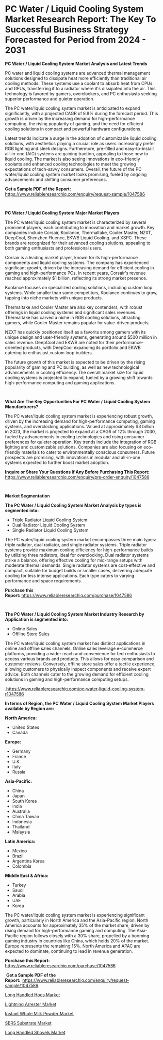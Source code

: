<p><h1>PC Water / Liquid Cooling System Market Research Report: The Key To Successful Business Strategy Forecasted for Period from 2024 - 2031</h1></p><p><strong>PC Water / Liquid Cooling System Market Analysis and Latest Trends</strong></p>
<p><p>PC water and liquid cooling systems are advanced thermal management solutions designed to dissipate heat more efficiently than traditional air cooling methods. These systems use a coolant to absorb heat from CPUs and GPUs, transferring it to a radiator where it's dissipated into the air. This technology is favored by gamers, overclockers, and PC enthusiasts seeking superior performance and quieter operation.</p><p>The PC water/liquid cooling system market is anticipated to expand significantly, with a projected CAGR of 8.8% during the forecast period. This growth is driven by the increasing demand for high-performance computing, the rising popularity of gaming, and the need for efficient cooling solutions in compact and powerful hardware configurations. </p><p>Latest trends indicate a surge in the adoption of customizable liquid cooling solutions, with aesthetics playing a crucial role as users increasingly prefer RGB lighting and sleek designs. Furthermore, pre-filled and easy-to-install all-in-one (AIO) systems are gaining traction, appealing to those new to liquid cooling. The market is also seeing innovations in eco-friendly coolants and enhanced cooling technologies to meet the growing expectations of tech-savvy consumers. Overall, the future of the PC water/liquid cooling system market looks promising, fueled by ongoing advancements and shifting consumer preferences.</p></p>
<p><strong>Get a Sample PDF of the Report:&nbsp;</strong> <a href="https://www.reliableresearchiq.com/enquiry/request-sample/1047586?utm_campaign=101&utm_medium=2&utm_source=Github&utm_content=ia&utm_term=10102024&utm_id=pc-water-liquid-cooling-system">https://www.reliableresearchiq.com/enquiry/request-sample/1047586</a></p>
<p>&nbsp;</p>
<p><strong>PC Water / Liquid Cooling System Major Market Players</strong></p>
<p><p>The PC water/liquid cooling system market is characterized by several prominent players, each contributing to innovation and market growth. Key companies include Corsair, Koolance, Thermaltake, Cooler Master, NZXT, DeepCool, Shenzhen Fluence, EKWB Liquid Cooling, and XSPC. These brands are recognized for their advanced cooling solutions, appealing to both gaming enthusiasts and professional users.</p><p>Corsair is a leading market player, known for its high-performance components and liquid cooling systems. The company has experienced significant growth, driven by the increasing demand for efficient cooling in gaming and high-performance PCs. In recent years, Corsair's revenue reached approximately $1 billion, reflecting its strong market presence.</p><p>Koolance focuses on specialized cooling solutions, including custom loop systems. While smaller than some competitors, Koolance continues to grow, tapping into niche markets with unique products. </p><p>Thermaltake and Cooler Master are also key contenders, with robust offerings in liquid cooling systems and significant sales revenues. Thermaltake has carved a niche in RGB cooling solutions, attracting gamers, while Cooler Master remains popular for value-driven products.</p><p>NZXT has quickly positioned itself as a favorite among gamers with its unique design and user-friendly systems, generating around $500 million in sales revenue. DeepCool and EKWB are noted for their performance-oriented products, with DeepCool expanding its portfolio and EKWB catering to enthusiast custom loop builders.</p><p>The future growth of this market is expected to be driven by the rising popularity of gaming and PC building, as well as new technological advancements in cooling efficiency. The overall market size for liquid cooling systems is projected to expand, fueled by a growing shift towards high-performance computing and gaming applications.</p></p>
<p>&nbsp;</p>
<p><strong>What Are The Key Opportunities For PC Water / Liquid Cooling System Manufacturers?</strong></p>
<p><p>The PC water/liquid cooling system market is experiencing robust growth, driven by the increasing demand for high-performance computing, gaming systems, and overclocking applications. Valued at approximately $3 billion in 2023, the market is projected to expand at a CAGR of 12% through 2030, fueled by advancements in cooling technologies and rising consumer preferences for quieter operation. Key trends include the integration of RGB lighting and customizable solutions. Companies are also focusing on eco-friendly materials to cater to environmentally conscious consumers. Future prospects are promising, with innovations in modular and all-in-one systems expected to further boost market adoption.</p></p>
<p><strong>Inquire or Share Your Questions If Any Before Purchasing This Report:</strong> <a href="https://www.reliableresearchiq.com/enquiry/pre-order-enquiry/1047586?utm_campaign=101&utm_medium=2&utm_source=Github&utm_content=ia&utm_term=10102024&utm_id=pc-water-liquid-cooling-system">https://www.reliableresearchiq.com/enquiry/pre-order-enquiry/1047586</a></p>
<p>&nbsp;</p>
<p><strong>Market Segmentation</strong></p>
<p><strong>The PC Water / Liquid Cooling System Market Analysis by types is segmented into:</strong></p>
<p><ul><li>Triple Radiator Liquid Cooling System</li><li>Dual Radiator Liquid Cooling System</li><li>Single Radiator Liquid Cooling System</li></ul></p>
<p><p>The PC water/liquid cooling system market encompasses three main types: triple radiator, dual radiator, and single radiator systems. Triple radiator systems provide maximum cooling efficiency for high-performance builds by utilizing three radiators, ideal for overclocking. Dual radiator systems strike a balance, offering effective cooling for mid-range setups with moderate thermal demands. Single radiator systems are cost-effective and compact, suitable for budget builds or smaller cases, delivering adequate cooling for less intense applications. Each type caters to varying performance and space requirements.</p></p>
<p><strong>Purchase this Report:&nbsp;</strong><a href="https://www.reliableresearchiq.com/purchase/1047586?utm_campaign=101&utm_medium=2&utm_source=Github&utm_content=ia&utm_term=10102024&utm_id=pc-water-liquid-cooling-system">https://www.reliableresearchiq.com/purchase/1047586</a></p>
<p>&nbsp;</p>
<p><strong>The PC Water / Liquid Cooling System Market Industry Research by Application is segmented into:</strong></p>
<p><ul><li>Online Sales</li><li>Offline Store Sales</li></ul></p>
<p><p>The PC water/liquid cooling system market has distinct applications in online and offline sales channels. Online sales leverage e-commerce platforms, providing a wider reach and convenience for tech enthusiasts to access various brands and products. This allows for easy comparison and customer reviews. Conversely, offline store sales offer a tactile experience, allowing customers to physically inspect components and receive expert advice. Both channels cater to the growing demand for efficient cooling solutions in gaming and high-performance computing setups.</p></p>
<p><a href="https://www.reliableresearchiq.com/pc-water-liquid-cooling-system-r1047586?utm_campaign=101&utm_medium=2&utm_source=Github&utm_content=ia&utm_term=10102024&utm_id=pc-water-liquid-cooling-system">&nbsp;https://www.reliableresearchiq.com/pc-water-liquid-cooling-system-r1047586</a></p>
<p><strong>In terms of Region, the PC Water / Liquid Cooling System Market Players available by Region are:</strong></p>
<p>
    <p> <strong> North America: </strong>
        <ul>
            <li>United States</li>
            <li>Canada</li>
        </ul>
        </p> 
    <p> <strong> Europe: </strong>
        <ul>
            <li>Germany</li>
            <li>France</li>
            <li>U.K.</li>
            <li>Italy</li>
            <li>Russia</li>
        </ul>
        </p> 
    <p> <strong> Asia-Pacific: </strong>
        <ul>
            <li>China</li>
            <li>Japan</li>
            <li>South Korea</li>
            <li>India</li>
            <li>Australia</li>
            <li>China Taiwan</li>
            <li>Indonesia</li>
            <li>Thailand</li>
            <li>Malaysia</li>
        </ul>
        </p> 
    <p> <strong> Latin America: </strong>
        <ul>
            <li>Mexico</li>
            <li>Brazil</li>
            <li>Argentina Korea</li>
            <li>Colombia</li>
        </ul>
        </p> 
    <p> <strong> Middle East & Africa: </strong>
        <ul>
            <li>Turkey</li>
            <li>Saudi</li>
            <li>Arabia</li>
            <li>UAE</li>
            <li>Korea</li>
        </ul>
    </p>
    </p>
<p><p>The PC water/liquid cooling system market is experiencing significant growth, particularly in North America and the Asia-Pacific region. North America accounts for approximately 35% of the market share, driven by rising demand for high-performance gaming and computing. The Asia-Pacific region follows closely with a 30% share, propelled by a booming gaming industry in countries like China, which holds 20% of the market. Europe represents the remaining 15%. North America and APAC are expected to dominate, continuing to lead in revenue generation.</p></p>
<p><strong>Purchase this Report: </strong><a href="https://www.reliableresearchiq.com/purchase/1047586?utm_campaign=101&utm_medium=2&utm_source=Github&utm_content=ia&utm_term=10102024&utm_id=pc-water-liquid-cooling-system">https://www.reliableresearchiq.com/purchase/1047586</a></p>
<p>&nbsp;<strong>Get a Sample PDF of the Report:&nbsp;&nbsp;</strong><a href="https://www.reliableresearchiq.com/enquiry/request-sample/1047586?utm_campaign=101&utm_medium=2&utm_source=Github&utm_content=ia&utm_term=10102024&utm_id=pc-water-liquid-cooling-system">https://www.reliableresearchiq.com/enquiry/request-sample/1047586</a></p>
<p><strong></strong></p>
<p><p><a href="https://github.com/DorinaOsmani364/Market-Research-Report-List-1/blob/main/long-handled-hoes-market.md?utm_campaign=101&utm_medium=2&utm_source=Github&utm_content=ia&utm_term=10102024&utm_id=pc-water-liquid-cooling-system">Long Handled Hoes Market</a></p><p><a href="https://www.linkedin.com/pulse/lightning-arrester-market-global-regional-analysis-2024-2031-drcfe?utm_campaign=101&utm_medium=2&utm_source=Github&utm_content=ia&utm_term=10102024&utm_id=pc-water-liquid-cooling-system">Lightning Arrester Market</a></p><p><a href="https://issuu.com/reportprime-2/docs/instant-whole-milk-powder-market-si_9c4b9ddf348b08?utm_campaign=101&utm_medium=2&utm_source=Github&utm_content=ia&utm_term=10102024&utm_id=pc-water-liquid-cooling-system">Instant Whole Milk Powder Market</a></p><p><a href="https://www.linkedin.com/pulse/sers-substrate-market-industry-landscape-growth-trajectories-d0fuf?utm_campaign=101&utm_medium=2&utm_source=Github&utm_content=ia&utm_term=10102024&utm_id=pc-water-liquid-cooling-system">SERS Substrate Market</a></p><p><a href="https://github.com/Kejsiemiri/Market-Research-Report-List-1/blob/main/long-handled-shovels-market.md?utm_campaign=101&utm_medium=2&utm_source=Github&utm_content=ia&utm_term=10102024&utm_id=pc-water-liquid-cooling-system">Long Handled Shovels Market</a></p></p>